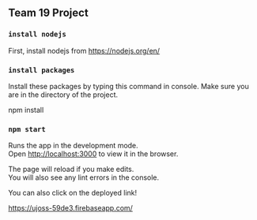 ## Team 19 Project

### `install nodejs`
First, install nodejs from https://nodejs.org/en/

### `install packages`

Install these packages by typing this command in console. Make sure you are in the directory of the project.<br/>

npm install <br/>

### `npm start`

Runs the app in the development mode.<br />
Open [http://localhost:3000](http://localhost:3000) to view it in the browser.

The page will reload if you make edits.<br />
You will also see any lint errors in the console.

You can also click on the deployed link!<br/>

https://ujoss-59de3.firebaseapp.com/ 

